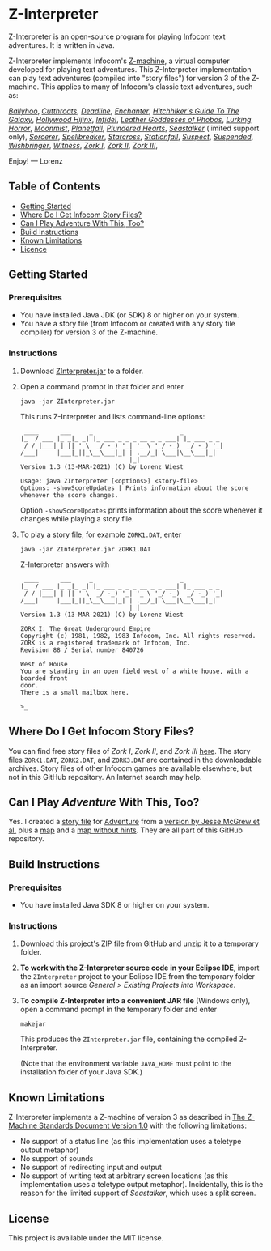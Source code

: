 # Z-Interpreter

Z-Interpreter is an open-source program for playing [Infocom](https://en.wikipedia.org/wiki/Infocom) text adventures.
It is written in Java.

Z-Interpreter implements Infocom's [Z-machine](https://en.wikipedia.org/wiki/Z-machine), a virtual computer developed for playing text adventures. This Z-Interpreter implementation can play text adventures (compiled into "story files") for version 3 of the Z-machine. This applies to many of Infocom's classic text adventures, such as:

[_Ballyhoo_](https://en.wikipedia.org/wiki/Ballyhoo_(video_game)),
[_Cutthroats_](https://en.wikipedia.org/wiki/Cutthroats_(video_game)),
[_Deadline_](https://en.wikipedia.org/wiki/Deadline_(video_game)),
[_Enchanter_](https://en.wikipedia.org/wiki/Enchanter_(video_game)),
[_Hitchhiker's Guide To The Galaxy_](https://en.wikipedia.org/wiki/The_Hitchhiker%27s_Guide_to_the_Galaxy_(computer_game)),
[_Hollywood Hijinx_](https://en.wikipedia.org/wiki/Hollywood_Hijinx),
[_Infidel_](https://en.wikipedia.org/wiki/Infidel_(video_game)),
[_Leather Goddesses of Phobos_](https://en.wikipedia.org/wiki/Leather_Goddesses_of_Phobos),
[_Lurking Horror_](https://en.wikipedia.org/wiki/The_Lurking_Horror),
[_Moonmist_](https://en.wikipedia.org/wiki/Moonmist),
[_Planetfall_](https://en.wikipedia.org/wiki/Planetfall),
[_Plundered Hearts_](https://en.wikipedia.org/wiki/Plundered_Hearts),
[_Seastalker_](https://en.wikipedia.org/wiki/Seastalker) (limited support only),
[_Sorcerer_](https://en.wikipedia.org/wiki/Sorcerer_(video_game)),
[_Spellbreaker_](https://en.wikipedia.org/wiki/Spellbreaker),
[_Starcross_](https://en.wikipedia.org/wiki/Starcross_(video_game)),
[_Stationfall_](https://en.wikipedia.org/wiki/Stationfall),
[_Suspect_](https://en.wikipedia.org/wiki/Suspect_(video_game)),
[_Suspended_](https://en.wikipedia.org/wiki/Suspended_(video_game)),
[_Wishbringer_](https://en.wikipedia.org/wiki/Wishbringer),
[_Witness_](https://en.wikipedia.org/wiki/The_Witness_(1983_video_game)),
[_Zork I_](https://en.wikipedia.org/wiki/Zork_I),
[_Zork II_](https://en.wikipedia.org/wiki/Zork_II),
[_Zork III_](https://en.wikipedia.org/wiki/Zork_III),

Enjoy! &mdash; Lorenz

## Table of Contents
* [Getting Started](#getting-started)
* [Where Do I Get Infocom Story Files?](#where-do-i-get-infocom-story-files)
* [Can I Play Adventure With This, Too?](#can-i-play-adventure-with-this-too)
* [Build Instructions](#build-instructions)
* [Known Limitations](#known-limitations)
* [Licence](#license)

## Getting Started

### Prerequisites
* You have installed Java JDK (or SDK) 8 or higher on your system.
* You have a story file (from Infocom or created with any story file compiler) for version 3 of the Z-machine. 

### Instructions
1. Download [ZInterpreter.jar](https://github.com/lwiest/ZInterpreter/releases/download/latest/ZInterpreter.jar) to a folder.
2. Open a command prompt in that folder and enter
   ``` 
   java -jar ZInterpreter.jar
   ```
   This runs Z-Interpreter and lists command-line options:
   ```
    ____      ___     _                        _           
   |_  / ___ |_ _|_ _| |_ ___ _ _ _ __ _ _ ___| |_ ___ _ _ 
    / / |___| | || ' \  _/ -_) '_| '_ \ '_/ -_)  _/ -_) '_|
   /___|     |___|_||_\__\___|_| | .__/_| \___|\__\___|_|  
                                 |_|                       
   Version 1.3 (13-MAR-2021) (C) by Lorenz Wiest

   Usage: java ZInterpreter [<options>] <story-file>
   Options: -showScoreUpdates | Prints information about the score whenever the score changes.
   ```
   Option `-showScoreUpdates` prints information about the score whenever it changes while playing a story file.

3. To play a story file, for example `ZORK1.DAT`, enter
   ```
   java -jar ZInterpreter.jar ZORK1.DAT
   ```
   Z-Interpreter answers with
   ```
    ____      ___     _                        _           
   |_  / ___ |_ _|_ _| |_ ___ _ _ _ __ _ _ ___| |_ ___ _ _ 
    / / |___| | || ' \  _/ -_) '_| '_ \ '_/ -_)  _/ -_) '_|
   /___|     |___|_||_\__\___|_| | .__/_| \___|\__\___|_|  
                                 |_|                       
   Version 1.3 (13-MAR-2021) (C) by Lorenz Wiest

   ZORK I: The Great Underground Empire
   Copyright (c) 1981, 1982, 1983 Infocom, Inc. All rights reserved.
   ZORK is a registered trademark of Infocom, Inc.
   Revision 88 / Serial number 840726

   West of House
   You are standing in an open field west of a white house, with a boarded front
   door.
   There is a small mailbox here.

   >_
   ```

## Where Do I Get Infocom Story Files?
You can find free story files of _Zork I_, _Zork II_, and _Zork III_ [here](http://www.infocom-if.org/downloads/downloads.html). The story files `ZORK1.DAT`, `ZORK2.DAT`, 
and `ZORK3.DAT` are contained in the downloadable archives. Story files of other Infocom games are available elsewhere, but not in this GitHub repository. An Internet search may help.

## Can I Play _Adventure_ With This, Too?
Yes. I created a [story file](adventure/Adventure.dat) for [Adventure](https://en.wikipedia.org/wiki/Colossal_Cave_Adventure) from a [version by Jesse McGrew et al.](https://www.ifarchive.org/if-archive/infocom/compilers/zilf/zilf-0.8.zip) plus a [map](adventure/Adventure.Map.pdf) and a [map without hints](adventure/Adventure.MapWithoutHints.pdf). They are all part of this GitHub repository.

## Build Instructions

### Prerequisites
* You have installed Java SDK 8 or higher on your system.

### Instructions
1. Download this project's ZIP file from GitHub and unzip it to a temporary folder.
2. **To work with the Z-Interpreter source code in your Eclipse IDE**, import the `ZInterpreter` project to your Eclipse 
IDE from the temporary folder as an import source _General > Existing Projects into Workspace_.
3. **To compile Z-Interpreter into a convenient JAR file** (Windows only), open a command prompt in the temporary folder 
and enter
   ```
   makejar
   ```
   This produces the `ZInterpreter.jar` file, containing the compiled Z-Interpreter.
   
   (Note that the environment variable `JAVA_HOME` must point to the installation folder of your Java SDK.)

## Known Limitations
Z-Interpreter implements a Z-machine of version 3 as described in [The Z-Machine Standards Document Version 1.0](https://www.ifarchive.org/if-archive/infocom/interpreters/specification/z-spec10-pdf.zip) with the following limitations:
* No support of a status line (as this implementation uses a teletype output metaphor)
* No support of sounds
* No support of redirecting input and output
* No support of writing text at arbitrary screen locations (as this implementation uses a teletype output metaphor). Incidentally, this is the reason for the limited support of _Seastalker_, which uses a split screen.

## License
This project is available under the MIT license.
